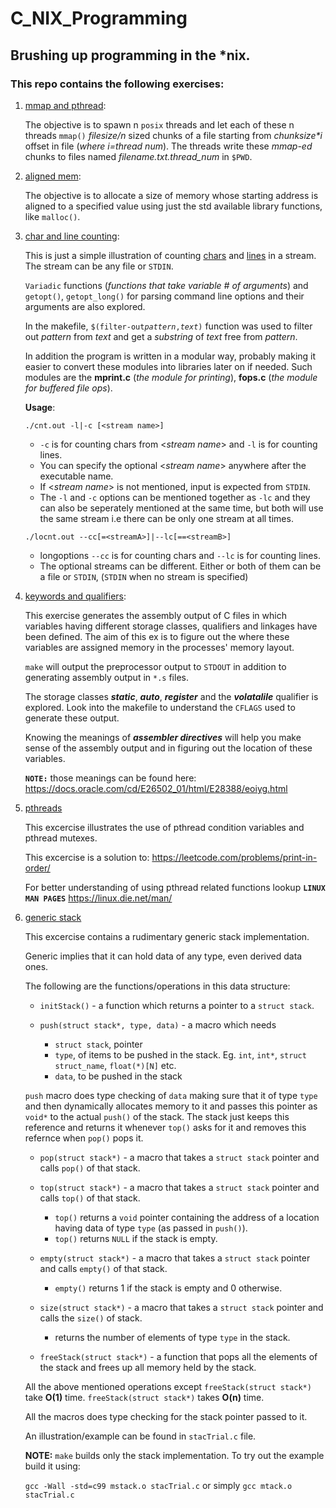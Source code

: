 # C_NIX_Programming
## Brushing up programming in the *nix.

### This repo contains the following exercises:

1. [mmap and pthread](mmap_pthreads/mmaptrial.c):

	The objective is to spawn n ```posix``` threads and let each of these n threads
	```mmap()``` _filesize/n_ sized chunks of a file starting from _chunksize*i_
	offset in file (_where i=thread num_).
	The threads write these _mmap-ed_ chunks to files named _filename.txt.thread_num_
	in ```$PWD```.

2. [aligned mem](aligned_malloc/alignedmalloc.c):

	The objective is to allocate a size of memory whose starting address is aligned
	to a specified value using just the std available library functions, like ```malloc()```.

3. [char and line counting](counting):

	This is just a simple illustration of counting [chars](counting/cnt.c) and 
	[lines](couting/locnt.c) in a stream. The stream can be any file or ```STDIN```. 

	```Variadic``` functions (_functions that take variable # of arguments_) and 
	```getopt()```, ```getopt_long()``` for parsing command line options and their
	arguments are also explored.

	In the makefile, `$(filter-out`*`pattern`*`,`*`text`*`)` function was used to 
	filter out _pattern_ from _text_ and get a _substring_ of _text_ free from 
	_pattern_.

	In addition the program is written in a modular way, probably making it easier 
	to convert these modules into libraries later on if needed. Such modules 
	are the **mprint.c** (_the module for printing_), **fops.c** (_the module for buffered file ops_).

	**Usage**:

	```./cnt.out -l|-c [<stream name>]```

	- ```-c``` is for counting chars from <_stream name_> and ```-l``` is for counting lines.  
	- You can specify the optional <_stream name_> anywhere after the executable name.
	- If <_stream name_> is not mentioned, input is expected from ```STDIN```.
	- The ```-l``` and ```-c``` options can be mentioned together as ```-lc``` and they can also 
	  be seperately mentioned at the same time, but both will use the same stream i.e there can be
	  only one stream at all times.

	```./locnt.out --cc[=<streamA>]|--lc[==<streamB>]```

	- longoptions ```--cc``` is for counting chars and ```--lc``` is for counting lines.  
	- The optional streams can be different. Either or both of them can be a file or ```STDIN```,
	  (```STDIN``` when no stream is specified)

4. [keywords and qualifiers](keywords):

	This exercise generates the assembly output of C files in which variables having different 
	storage classes, qualifiers and linkages have been defined. The aim of this ex is to figure 
	out the where these variables are assigned memory in the processes' memory layout.
	
	`make` will output the preprocessor output to `STDOUT` in addition to generating assembly output 
	in `*.s` files.

	The storage classes __*static*__, __*auto*__, __*register*__ and the __*volatalile*__ qualifier is explored. 
	Look into the makefile to understand the `CFLAGS`  used to generate these output.

	Knowing the meanings of __*assembler directives*__ will help you make sense of the assembly output
	and in figuring out the location of these variables.

	**`NOTE:`** those meanings can be found here: https://docs.oracle.com/cd/E26502_01/html/E28388/eoiyg.html

5. [pthreads](pthreads)

	This excercise illustrates the use of pthread condition variables and
	pthread mutexes.

	This excercise is a solution to: https://leetcode.com/problems/print-in-order/

	For better understanding of using pthread related functions lookup **`LINUX MAN PAGES`** https://linux.die.net/man/

6. [generic stack](stacks)

	This excercise contains a rudimentary generic stack implementation.

	Generic implies that it can hold data of any type, even derived data ones.

	The following are the functions/operations in this data structure:

	- `initStack()` - a function which returns a pointer to a `struct stack`. 

	- `push(struct stack*, type, data)` - a macro which needs

		- `struct stack`, pointer
		- `type`, of items to be pushed in the stack. Eg. `int`, `int*`, `struct struct_name`, `float(*)[N]` etc.
		- `data`, to be pushed in the stack 

	`push` macro does type checking of `data` making sure that it of type `type` and then dynamically allocates memory to it 
	and passes this pointer as  `void*` to the actual `push()` of the stack. The stack just keeps this reference and returns it 
	whenever `top()` asks for it and removes this refernce when `pop()` pops it.

	- `pop(struct stack*)` - a macro that takes a `struct stack` pointer and calls `pop()` of that stack.

	- `top(struct stack*)` - a macro that takes a `struct stack` pointer and calls `top()` of that stack.

		- `top()` returns a `void` pointer containing the address of a location having data of type `type` (as passed in `push()`).
		- `top()` returns `NULL` if the stack is empty.

	- `empty(struct stack*)` - a macro that takes a `struct stack` pointer and calls `empty()` of that stack.

		- `empty()` returns 1 if the stack is empty and 0 otherwise.

	- `size(struct stack*)` -  a macro that takes a `struct stack` pointer and calls the `size()` of stack.

		- returns the number of elements of type `type` in the stack.
	
	- `freeStack(struct stack*)` - a function that pops all the elements of the stack and frees up all memory held by the stack.

	All the above mentioned operations except `freeStack(struct stack*)` take **O(1)** time. `freeStack(struct stack*)` takes **O(n)** time.

	All the macros does type checking for the stack pointer passed to it.

	An illustration/example can be found in `stacTrial.c` file.

	**NOTE:** `make` builds only the stack implementation. To try out the example build it using:

	`gcc -Wall -std=c99 mstack.o stacTrial.c` or simply `gcc mtack.o stacTrial.c`
